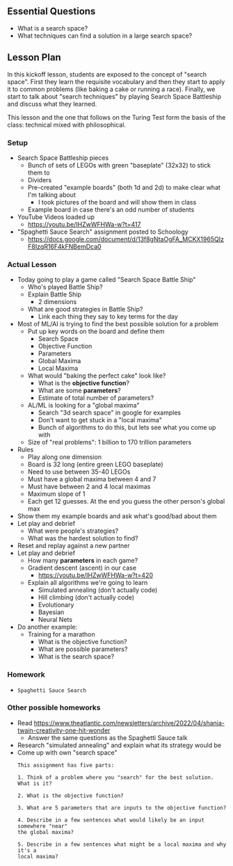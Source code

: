 ## Essential Questions

- What is a search space?
- What techniques can find a solution in a large search space?

## Lesson Plan

In this kickoff lesson, students are exposed to the concept of "search space".
First they learn the requisite vocabulary and then they start to apply it to
common problems (like baking a cake or running a race). Finally, we start to
talk about "search techniques" by playing Search Space Battleship and discuss
what they learned.

This lesson and the one that follows on the Turing Test form the basis of the
class: technical mixed with philosophical.

### Setup

- Search Space Battleship pieces
    - Bunch of sets of LEGOs with green "baseplate" (32x32) to stick them to
    - Dividers
    - Pre-created "example boards" (both 1d and 2d) to make clear what I'm talking about
        - I took pictures of the board and will show them in class
    - Example board in case there's an odd number of students
- YouTube Videos loaded up
    - https://youtu.be/IHZwWFHWa-w?t=417
- "Spaghetti Sauce Search" assignment posted to Schoology
    - https://docs.google.com/document/d/13f8gNtaOgFA_MCKX1965QIzF8IzqR16F4kFNBemDca0

### Actual Lesson

- Today going to play a game called "Search Space Battle Ship"
    - Who's played Battle Ship?
    - Explain Battle Ship
        - 2 dimensions
    - What are good strategies in Battle Ship?
        - Link each thing they say to key terms for the day
- Most of ML/AI is trying to find the best possible solution for a problem
    - Put up key words on the board and define them
        - Search Space
        - Objective Function
        - Parameters
        - Global Maxima
        - Local Maxima
    - What would "baking the perfect cake" look like?
        - What is the **objective function**?
        - What are some **parameters**?
        - Estimate of total number of parameters?
    - AL/ML is looking for a "global maxima"
        - Search "3d search space" in google for examples
        - Don't want to get stuck in a "local maxima"
        - Bunch of algorithms to do this, but lets see what you come up with
    - Size of "real problems": 1 billion to 170 trillion parameters
- Rules
    - Play along one dimension
    - Board is 32 long (entire green LEGO baseplate)
    - Need to use between 35-40 LEGOs
    - Must have a global maxima between 4 and 7
    - Must have between 2 and 4 local maximas
    - Maximum slope of 1
    - Each get 12 guesses. At the end you guess the other person's global max
- Show them my example boards and ask what's good/bad about them
- Let play and debrief
    - What were people's strategies?
    - What was the hardest solution to find?
- Reset and replay against a new partner
- Let play and debrief
    - How many **parameters** in each game?
    - Gradient descent (ascent) in our case
        - https://youtu.be/IHZwWFHWa-w?t=420
    - Explain all algorithms we're going to learn
        - Simulated annealing (don't actually code)
        - Hill climbing (don't actually code)
        - Evolutionary
        - Bayesian
        - Neural Nets
- Do another example:
    - Training for a marathon
        - What is the objective function?
        - What are possible parameters?
        - What is the search space?

### Homework

- `Spaghetti Sauce Search`

### Other possible homeworks

- Read https://www.theatlantic.com/newsletters/archive/2022/04/shania-twain-creativity-one-hit-wonder
    - Answer the same questions as the Spaghetti Sauce talk
- Research "simulated annealing" and explain what its strategy would be
- Come up with own "search space"
    ```
    This assignment has five parts:

    1. Think of a problem where you "search" for the best solution. What is it?

    2. What is the objective function?

    3. What are 5 parameters that are inputs to the objective function?

    4. Describe in a few sentences what would likely be an input somewhere "near"
    the global maxima?

    5. Describe in a few sentences what might be a local maxima and why it's a
    local maxima?
    ```